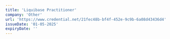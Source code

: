 ```yaml
---
title: 'Liquibase Practitioner'
company: 'Other'
url: 'https://www.credential.net/21fec48b-bf4f-452e-9c9b-6a08d43436d4'
issueDate: '01-05-2025'
expiryDate: ''
---
```

